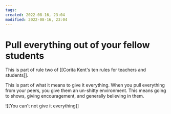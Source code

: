 ```yaml
---
tags: 
created: 2022-08-16, 23:04
modified: 2022-08-16, 23:04
---
```


# Pull everything out of your fellow students
This is part of rule two of [[Corita Kent's ten rules for teachers and students]].

This is part of what it means to give it everything. When you pull everything from your peers, you give them an un-shitty environment. This means going to shows, giving encouragement, and generally believing in them. 

![[You can't not give it everything]]